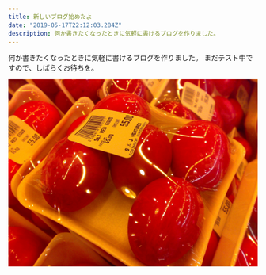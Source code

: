 ```yaml
---
title: 新しいブログ始めたよ
date: "2019-05-17T22:12:03.284Z"
description: 何か書きたくなったときに気軽に書けるブログを作りました。
---
```


何か書きたくなったときに気軽に書けるブログを作りました。
まだテスト中ですので、しばらくお待ちを。

![Chinese Salty Egg](./salty_egg.jpg)
